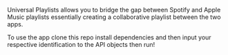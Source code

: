 Universal Playlists allows you to bridge the gap between Spotify and Apple Music playlists essentially creating a collaborative playlist between the two apps.

To use the app clone this repo install dependencies and then input your respective identification to the API objects then run!
